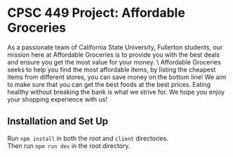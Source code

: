 # CPSC 449 Project: Affordable Groceries

As a passionate team of California State University, Fullerton students,
our mission here at Affordable Groceries is to provide you with the best
deals and ensure you get the most value for your money.   \ 
Affordable Groceries seeks to help you find the most affordable items,
by listing the cheapest items from different stores, you can save
money on the bottom line! We aim to make sure that you can get the best
foods at the best prices. Eating healthy without breaking the bank is
what we strive for. We hope you enjoy your shopping experience with us!

## Installation and Set Up

Run `npm install` in both the root and `client` directories. \
Then run `npm run dev` in the root directory.




